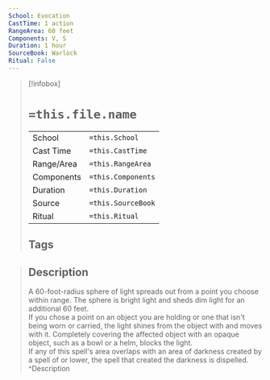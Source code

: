 ```yaml
---
School: Evocation
CastTime: 1 action
RangeArea: 60 feet
Components: V, S
Duration: 1 hour
SourceBook: Warlock
Ritual: False
---
```

> [!infobox]
>
> # `=this.file.name`
> |            |                    |
> | ---------- | ------------------ |
> | School     | `=this.School`     |
> | Cast Time  | `=this.CastTime`   |
> | Range/Area | `=this.RangeArea`  |
> | Components | `=this.Components` |
> | Duration   | `=this.Duration`   |
> | Source     | `=this.SourceBook` |
> | Ritual     | `=this.Ritual`     |
>## Tags
>

> ## Description
> A 60-foot-radius sphere of light spreads out from a point you choose within range. The sphere is bright light and sheds dim light for an additional 60 feet.<br> If you chose a point on an object you are holding or one that isn't being worn or carried, the light shines from the object with and moves with it. Completely covering the affected object with an opaque object, such as a bowl or a helm, blocks the light.<br> If any of this spell's area overlaps with an area of darkness created by a spell of or lower, the spell that created the darkness is dispelled. 
> ^Description